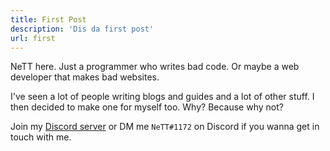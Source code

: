 ```yaml
---
title: First Post
description: 'Dis da first post'
url: first
---
```


NeTT here. Just a programmer who writes bad code. Or maybe a web developer that makes bad websites.

I've seen a lot of people writing blogs and guides and a lot of other stuff. I then decided to make one for myself too. Why? Because why not?

Join my [Discord server](https://discord.gg/G5jpusmDqw) or DM me `NeTT#1172` on Discord if you wanna get in touch with me.
